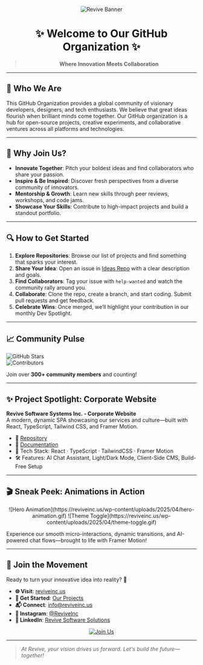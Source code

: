 <div align="center">

![Revive Banner](https://reviveinc.us/wp-content/uploads/2025/04/logo_2.png)

# ✨ Welcome to Our GitHub Organization ✨

> **Where Innovation Meets Collaboration**

</div>

---

## 🚀 Who We Are

This GitHub Organization provides a global community of visionary developers, designers, and tech enthusiasts. We believe that great ideas flourish when brilliant minds come together. Our GitHub organization is a hub for open-source projects, creative experiments, and collaborative ventures across all platforms and technologies.

---

## 🌟 Why Join Us?

- **Innovate Together**: Pitch your boldest ideas and find collaborators who share your passion.  
- **Inspire & Be Inspired**: Discover fresh perspectives from a diverse community of innovators.  
- **Mentorship & Growth**: Learn new skills through peer reviews, workshops, and code jams.  
- **Showcase Your Skills**: Contribute to high-impact projects and build a standout portfolio.  

---

## 🔍 How to Get Started

1. **Explore Repositories**: Browse our list of projects and find something that sparks your interest.  
2. **Share Your Idea**: Open an issue in [Ideas Repo](https://github.com/ReviveSoftwareSolutions/ideas) with a clear description and goals.  
3. **Find Collaborators**: Tag your issue with `help-wanted` and watch the community rally around you.  
4. **Collaborate**: Clone the repo, create a branch, and start coding. Submit pull requests and get feedback.  
5. **Celebrate Wins**: Once merged, we’ll highlight your contribution in our monthly Dev Spotlight.  

---

## 📈 Community Pulse

![GitHub Stars](https://img.shields.io/github/stars/REVIVE-SOFTWARE-SYSTEMS-INC?style=social)  
![Contributors](https://img.shields.io/github/contributors/REVIVE-SOFTWARE-SYSTEMS-INC/revive-website?color=green&style=flat-square)  

Join over **300+ community members** and counting!

---

## ✨ Project Spotlight: Corporate Website

**Revive Software Systems Inc. - Corporate Website**  
A modern, dynamic SPA showcasing our services and culture—built with React, TypeScript, Tailwind CSS, and Framer Motion.

- 📂 [Repository](https://github.com/REVIVE-SOFTWARE-SYSTEMS-INC/revive-corporate-website)  
- 📝 [Documentation](https://github.com/REVIVE-SOFTWARE-SYSTEMS-INC/revive-corporate-website/blob/main/README.md)  
- 🔧 Tech Stack: React · TypeScript · TailwindCSS · Framer Motion  
- 🛠️ Features: AI Chat Assistant, Light/Dark Mode, Client-Side CMS, Build-Free Setup  

---

## 🎬 Sneak Peek: Animations in Action

<div align="center">
  <!-- Replace URLs with actual GIF paths -->
  ![Hero Animation](https://reviveinc.us/wp-content/uploads/2025/04/hero-animation.gif)  
  ![Theme Toggle](https://reviveinc.us/wp-content/uploads/2025/04/theme-toggle.gif)
</div>

Experience our smooth micro-interactions, dynamic transitions, and AI-powered chat flows—brought to life with Framer Motion!

---

## 🤝 Join the Movement

Ready to turn your innovative idea into reality? 🚀

- **🌐 Visit**: [reviveinc.us](https://www.reviveinc.us)  
- **🌱 Get Started**: [Our Projects](https://github.com/REVIVE-SOFTWARE-SYSTEMS-INC)  
- **📬 Connect**: [info@reviveinc.us](mailto:info@reviveinc.us)  
- **📸 Instagram**: [@ReviveInc](https://instagram.com/reviveinc)  
- **💼 LinkedIn**: [Revive Software Solutions](https://www.linkedin.com/company/revive-software-solutions)  

<div align="center">
  <a href="https://github.com/REVIVE-SOFTWARE-SYSTEMS-INC/join">
    <img src="https://img.shields.io/badge/Join%20Us-Let's%20Innovate!-ff4500?style=for-the-badge&logo=github" alt="Join Us">
  </a>
</div>

---

> _At Revive, your vision drives us forward. Let's build the future—together!_
